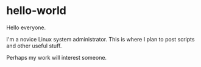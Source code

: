 # hello-world
Hello everyone.

I'm a novice Linux system administrator. This is where I plan to post scripts and other useful stuff.

Perhaps my work will interest someone.
